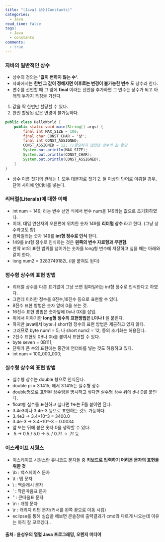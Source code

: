 ```yaml
---
title: "[Java] 상수(Constants)"
categories:
  - Java
read_time: false
tags:
  - Java
  - constants
comments:
  - true
---
```


### 자바의 일반적인 상수
* 상수의 정의는 __'값이 변하지 않는 수'__.
* 자바에서는 __한번 그 값이 정해지면 이후로는 변경이 불가능한 변수__ 도 상수라 한다.
* 변수를 선언할 때 그 앞에 __final__ 이라는 선언을 추가하면 그 변수는 상수가 되고 아래의 두가지 특징을 가진다.
 1. 값을 딱 한번만 할당할 수 있다.
 2. 한번 할당된 값은 변경이 불가능하다.

```java
public class HelloWorld {
	public static void main(String[] args) {
		final int MAX_SIZE = 100;
		final char CONST_CHAR = '상';
		final int CONST_ASSIGNED;
		CONST_ASSIGNED = 12; //할당하지 않았던 상수의 값 할당
		System.out.println(MAX_SIZE);
		System.out.println(CONST_CHAR);
		System.out.println(CONST_ASSIGNED);
	}
}
```

* 상수 이름 짓기의 관례는 1. 모두 대문자로 짓기 2. 둘 이상의 단어로 이뤄질 경우, 단어 사이에 언더바를 넣는다.

### 리터럴(Literals)에 대한 이해
* int num = 149; 라는 변수 선언 식에서 변수 num을 149라는 값으로 초기화하였다.
* 이때, 대입 연산자의 오른편에 위치한 숫자 149를 __리터럴 상수__ 라고 한다. (그냥 상수라고도 함)
* 컴파일러는 숫자 149를 __int형 정수로 인식__ 한다.
* 149를 int형 정수로 인식하는 것은 __왼쪽의 변수 자료형과 무관함__.
* 만약 int의 표현 범위를 넘어가는 숫자를 long형 변수에 저장하고 싶을 때는 아래와 같이 한다.
* long num2 = 3283749182L (l을 붙혀도 된다)

### 정수형 상수의 표현 방법
* 리터럴 상수를 다른 표기없이 그냥 쓰면 컴파일러는 int형 정수로 인식한다고 하였다.
* 그런데 이러한 정수를 8진수,16진수 등으로 표현할 수 있다.
* 8진수 표현 방법은 숫자 앞에 0을 쓰는 것.
* 16진수 표현 방법은 숫자앞에 0x나 0X를 삽입.
* 위에서 이야기한 __long형 정수의 표현방법은 L이나 l__ 을 붙힌다.
* 하지만 java에서 byte나 short형 정수의 표현 방법은 제공하고 있지 않다.
* 그러므로 byte num1 = 5; 나 short num2 = 12; 등의 초기화는 허용된다.
* 2진수 표현도 0B나 0b를 붙여서 표현할 수 있다.
* byte seven = 0B111;
* 단위가 큰 수의 표현에는 중간에 언더바를 넣는 것도 허용하고 있다.
* int num = 100_000_000;

### 실수형 상수의 표현 방법
* 실수형 상수는 double 형으로 인식된다.
* double pi = 3.1415; 에서 3.1415는 실수형 상수
* double형으로 표현된 상수임을 명시하고 싶다면 실수형 상수 뒤에 d나 D를 붙인다.
* float형 실수를 표현하고 싶다면 f또는 F를 붙이면 된다.
* 3.4e3이나 3.4e-3 등으로 표현하는 것도 가능하다.
* 3.4e3 -> 3.4*10^3 = 3400.0
* 3.4e-3 -> 3.4*10^-3 = 0.0034
* 앞 또는 뒤에 붙은 숫자 0을 생략할 수 있다.
* .5 -> 0.5 / 5.0 -> 5. / 0.7f -> .7f 등

### 이스케이프 시퀀스
* 이스케이프 시퀀스란 유니코드 문자들 중 __키보드로 입력하기 어려운 문자의 표현을 위한 것__
* \b : 백스페이스 문자
* \t : 탭 문자
* \\ : 백슬래시 문자
* \' : 작은따옴표 문자
* \" : 큰따옴표 문자
* \n : 개행 문자
* \r : 캐리지 리턴 문자(커서를 왼쪽 끝으로 이동 시킴)
* eclipse를 통해 실습을 해보면 콘솔창에 출력결과가 cmd와 다르게 나오는데 이유는 아직 잘 모르겠다..

#### 출처 : 윤성우의 열혈 Java 프로그래밍, 오렌지 미디어
